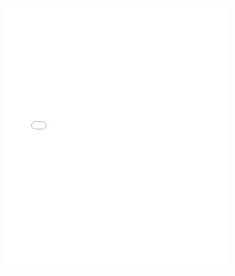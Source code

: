 <!-- vim: set ft=markdown spl=en spell :-->
<iframe height='600' width='100%' scrolling='no' title='React Wikipedia real-time search SPA'
src='//codepen.io/haakenlid/embed/mmMPRp/?height=382&theme-id=22458&default-tab=result&embed-version=2'
frameborder='no' allowtransparency='true' allowfullscreen='true' style='width:
100%;'>See the Pen <a href='https://codepen.io/haakenlid/pen/mmMPRp/'>React
Wikipedia real-time search SPA</a> by Håken Lid (<a
href='https://codepen.io/haakenlid'>@haakenlid</a>) on <a
href='https://codepen.io'>CodePen</a>.
</iframe>
